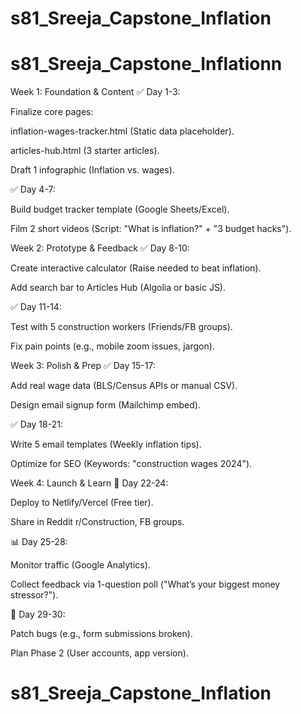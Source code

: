 # s81_Sreeja_Capstone_Inflation
# s81_Sreeja_Capstone_Inflationn



Week 1: Foundation & Content
✅ Day 1-3:

Finalize core pages:

inflation-wages-tracker.html (Static data placeholder).

articles-hub.html (3 starter articles).

Draft 1 infographic (Inflation vs. wages).

✅ Day 4-7:

Build budget tracker template (Google Sheets/Excel).

Film 2 short videos (Script: "What is inflation?" + "3 budget hacks").

Week 2: Prototype & Feedback
✅ Day 8-10:

Create interactive calculator (Raise needed to beat inflation).

Add search bar to Articles Hub (Algolia or basic JS).

✅ Day 11-14:

Test with 5 construction workers (Friends/FB groups).

Fix pain points (e.g., mobile zoom issues, jargon).

Week 3: Polish & Prep
✅ Day 15-17:

Add real wage data (BLS/Census APIs or manual CSV).

Design email signup form (Mailchimp embed).

✅ Day 18-21:

Write 5 email templates (Weekly inflation tips).

Optimize for SEO (Keywords: "construction wages 2024").

Week 4: Launch & Learn
🚀 Day 22-24:

Deploy to Netlify/Vercel (Free tier).

Share in Reddit r/Construction, FB groups.

📊 Day 25-28:

Monitor traffic (Google Analytics).

Collect feedback via 1-question poll ("What’s your biggest money stressor?").

🔧 Day 29-30:

Patch bugs (e.g., form submissions broken).

Plan Phase 2 (User accounts, app version).



# s81_Sreeja_Capstone_Inflation
